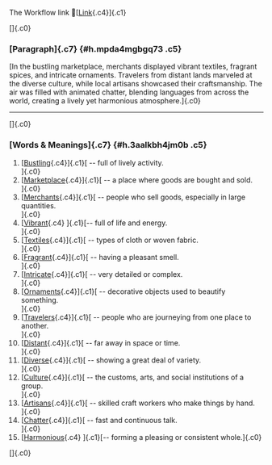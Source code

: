 The Workflow link
👏[[Link](https://www.google.com/url?q=http://www.google.com&sa=D&source=editors&ust=1756459693847957&usg=AOvVaw1pb7zwUrakRcThEhobvJ0Z){.c4}]{.c1}

[]{.c0}

### [Paragraph]{.c7} {#h.mpda4mgbgq73 .c5}

[In the bustling marketplace, merchants displayed vibrant textiles,
fragrant spices, and intricate ornaments. Travelers from distant lands
marveled at the diverse culture, while local artisans showcased their
craftsmanship. The air was filled with animated chatter, blending
languages from across the world, creating a lively yet harmonious
atmosphere.]{.c0}

------------------------------------------------------------------------

[]{.c0}

### [Words & Meanings]{.c7} {#h.3aalkbh4jm0b .c5}

1.  [[Bustling](https://www.google.com/url?q=http://www.google.com&sa=D&source=editors&ust=1756459693849859&usg=AOvVaw32eXKiGfgdOCjlfCtVIqes){.c4}]{.c1}[ --
    full of lively activity.\
    ]{.c0}
2.  [[Marketplace](https://www.google.com/url?q=http://www.google.com&sa=D&source=editors&ust=1756459693850237&usg=AOvVaw0hIB2-gPTQDltlquJPC-aR){.c4}]{.c1}[ --
    a place where goods are bought and sold.\
    ]{.c0}
3.  [[Merchants](https://www.google.com/url?q=http://www.google.com&sa=D&source=editors&ust=1756459693850589&usg=AOvVaw2SujlH-4NmGo4qibmGuaPq){.c4}]{.c1}[ --
    people who sell goods, especially in large quantities.\
    ]{.c0}
4.  [[Vibrant](https://www.google.com/url?q=http://www.google.com&sa=D&source=editors&ust=1756459693850965&usg=AOvVaw1ChGlvYonAXryn-xozjOtn){.c4}
    ]{.c1}[-- full of life and energy.\
    ]{.c0}
5.  [[Textiles](https://www.google.com/url?q=http://www.google.com&sa=D&source=editors&ust=1756459693851260&usg=AOvVaw38PA5X-b31zfa0V98yCywO){.c4}]{.c1}[ --
    types of cloth or woven fabric.\
    ]{.c0}
6.  [[Fragrant](https://www.google.com/url?q=http://www.google.com&sa=D&source=editors&ust=1756459693851564&usg=AOvVaw3LiJmj1Z1Ij-mM5oKiAqPj){.c4}]{.c1}[ --
    having a pleasant smell.\
    ]{.c0}
7.  [[Intricate](https://www.google.com/url?q=http://www.google.com&sa=D&source=editors&ust=1756459693851858&usg=AOvVaw14QB92WM1OBaY7y16Q9Zwz){.c4}]{.c1}[ --
    very detailed or complex.\
    ]{.c0}
8.  [[Ornaments](https://www.google.com/url?q=http://www.google.com&sa=D&source=editors&ust=1756459693852147&usg=AOvVaw1HwJUp_c5x8lMTd29I-LgU){.c4}]{.c1}[ --
    decorative objects used to beautify something.\
    ]{.c0}
9.  [[Travelers](https://www.google.com/url?q=http://www.google.com&sa=D&source=editors&ust=1756459693852502&usg=AOvVaw0Og5OxyS5W6Mdl3Eh6_YAM){.c4}]{.c1}[ --
    people who are journeying from one place to another.\
    ]{.c0}
10. [[Distant](https://www.google.com/url?q=http://www.google.com&sa=D&source=editors&ust=1756459693852872&usg=AOvVaw2P13e2MHXDZF1CyGiAevfZ){.c4}]{.c1}[ --
    far away in space or time.\
    ]{.c0}
11. [[Diverse](https://www.google.com/url?q=http://www.google.com&sa=D&source=editors&ust=1756459693853168&usg=AOvVaw2SJdrjHeX5SeW2wnZMUwh8){.c4}]{.c1}[ --
    showing a great deal of variety.\
    ]{.c0}
12. [[Culture](https://www.google.com/url?q=http://www.google.com&sa=D&source=editors&ust=1756459693853472&usg=AOvVaw1heMA9XNvmlODK8eqifQJy){.c4}]{.c1}[ --
    the customs, arts, and social institutions of a group.\
    ]{.c0}
13. [[Artisans](https://www.google.com/url?q=http://www.google.com&sa=D&source=editors&ust=1756459693853842&usg=AOvVaw0pVPV48yPJUHARWxqrvW2D){.c4}]{.c1}[ --
    skilled craft workers who make things by hand.\
    ]{.c0}
14. [[Chatter](https://www.google.com/url?q=http://www.google.com&sa=D&source=editors&ust=1756459693854179&usg=AOvVaw3BgdJCN5oELbZZTtyWPnai){.c4}]{.c1}[ --
    fast and continuous talk.\
    ]{.c0}
15. [[Harmonious](https://www.google.com/url?q=http://www.google.com&sa=D&source=editors&ust=1756459693854473&usg=AOvVaw13vs4CbHg2Hfvjg2VbMRMK){.c4}
    ]{.c1}[-- forming a pleasing or consistent whole.]{.c0}

[]{.c0}
